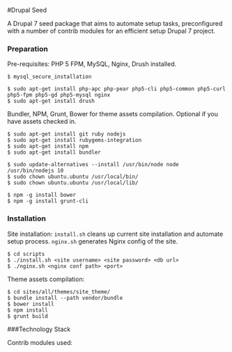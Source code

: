 #Drupal Seed

A Drupal 7 seed package that aims to automate setup tasks, preconfigured with a number of contrib modules for an efficient setup Drupal 7 project.

### Preparation
Pre-requisites: PHP 5 FPM, MySQL, Nginx, Drush installed.

    $ mysql_secure_installation
    
    $ sudo apt-get install php-apc php-pear php5-cli php5-common php5-curl php5-fpm php5-gd php5-mysql nginx
    $ sudo apt-get install drush

Bundler, NPM, Grunt, Bower for theme assets compilation. Optional if you have assets checked in.

    $ sudo apt-get install git ruby nodejs
    $ sudo apt-get install rubygems-integration
    $ sudo apt-get install npm
    $ sudo apt-get install bundler

    $ sudo update-alternatives --install /usr/bin/node node /usr/bin/nodejs 10
    $ sudo chown ubuntu.ubuntu /usr/local/bin/
    $ sudo chown ubuntu.ubuntu /usr/local/lib/

    $ npm -g install bower
    $ npm -g install grunt-cli

### Installation
Site installation:
`install.sh` cleans up current site installation and automate setup process. 
`nginx.sh` generates Nginx config of the site.

    $ cd scripts
    $ ./install.sh <site username> <site password> <db url>
    $ ./nginx.sh <nginx conf path> <port>

Theme assets compilation:

    $ cd sites/all/themes/site_theme/
    $ bundle install --path vendor/bundle
    $ bower install
    $ npm install
    $ grunt build

###Technology Stack

Contrib modules used:

